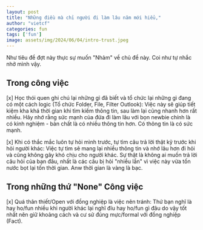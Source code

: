 ```yaml
---
layout: post
title: "Những điều mà chỉ người đi làm lâu năm mới hiểu,"
author: "vietcf"
categories: fun
tags: ['fun']
image: assets/img/2024/06/04/intro-trust.jpeg
---
```


Như tiêu đề đợt này thực sự muốn "Nhảm" về chủ đề này. Coi như tự nhắc nhở mình vậy.

## Trong công việc

[x] Học thói quen ghi chú lại những gì đã biết và tổ chức lại những gì đang có một cách logic (Tổ chức Folder, File, Filter Outlook): Việc này sẽ giúp tiết kiệm kha khá thời gian khi tìm kiếm thông tin, sau làm lại cũng nhanh hơn rất nhiều. Hãy nhớ rằng sức mạnh của đứa đi làm lâu với bọn newbie chính là có kinh nghiệm - bản chất là có nhiều thông tin hơn. Có thông tin là có sức mạnh.

[x] Khi có thắc mắc luôn tự hỏi mình trước, tự tìm câu trả lời thật kỹ trước khi hỏi người khác: Việc tự tìm sẽ mang lại nhiều thông tin và nhớ lâu hơn đi hỏi và cũng không gây khó chịu cho người khác. Sự thật là không ai muốn trả lời câu hỏi của bạn đâu, nhất là các câu bị hỏi "nhiều lần" vì việc này vừa tốn nước bọt lại tốn thời gian. Anw thời gian là vàng là bạc.

## Trong những thứ "None" Công việc

[x] Quá thân thiết/Open với đồng nghiệp là việc nên tránh: Thứ bạn nghĩ là hay ho/fun nhiều khi người khác lại nghĩ đíu hay ho/fun gì đâu do vậy tốt nhất nên giữ khoảng cách và cư sử đúng mực/formal với đồng nghiệp (Fact).



